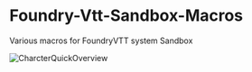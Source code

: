 
# Foundry-Vtt-Sandbox-Macros

Various macros for FoundryVTT system Sandbox


![CharcterQuickOverview](https://user-images.githubusercontent.com/81265884/112221893-4cccc200-8c28-11eb-83e8-bee480145083.gif)

